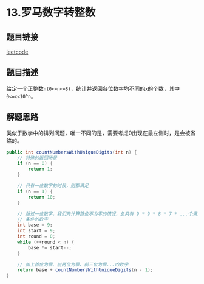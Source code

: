 # 13.罗马数字转整数

## 题目链接

[leetcode](https://leetcode-cn.com/problems/count-numbers-with-unique-digits/)

## 题目描述

给定一个正整数`n(0<=n<=8)`，统计并返回各位数字均不同的`x`的个数，其中`0<=x<10^n`。

## 解题思路

类似于数学中的排列问题，唯一不同的是，需要考虑0出现在最左侧时，是会被省略的。

```java
public int countNumbersWithUniqueDigits(int n) {
    // 特殊的返回场景
    if (n == 0) {
        return 1;
    }

    // 只有一位数字的时候，则都满足
    if (n == 1) {
        return 10;
    }

    // 超过一位数字，我们先计算首位不为零的情况，总共有 9 * 9 * 8 * 7 * ...个满足
    // 条件的数字
    int base = 9;
    int start = 9;
    int round = 0;
    while (++round < n) {
        base *= start--;
    }

    // 加上首位为零、前两位为零、前三位为零...的数字
    return base + countNumbersWithUniqueDigits(n - 1);
}
```

